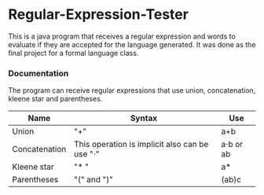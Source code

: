# Regular-Expression-Tester
This is a java program that receives a regular expression and words to evaluate if they are accepted for the language generated. It was done as the final project for a formal language class.

### Documentation
The program can receive regular expressions that use union, concatenation, kleene star and parentheses.

Name | Syntax | Use
-----|--------|----
Union|"+"|a+b
Concatenation | This operation is implicit also can be use "⋅"| a⋅b or ab
Kleene star| "* "|a*
Parentheses | "(" and ")" | (ab)c
